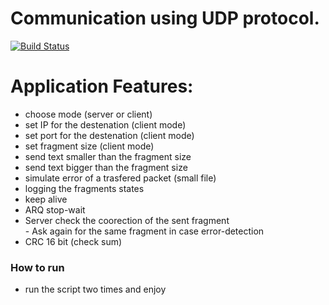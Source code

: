 # Communication using UDP protocol.


[![Build Status](https://travis-ci.org/joemccann/dillinger.svg?branch=master)](https://travis-ci.org/joemccann/dillinger)

# Application Features:
  - choose mode (server or client)
  - set IP for the destenation (client mode)
  - set port for the destenation (client mode)
  - set fragment size (client mode)
  - send text smaller than the fragment size
  - send text bigger than the fragment size
  - simulate error of a trasfered packet (small file)
  - logging the fragments states
  - keep alive
  - ARQ stop-wait
  - Server check the coorection of the sent fragment    
        - Ask again for the same fragment in case error-detection
  - CRC 16 bit (check sum)
 
### How to run
 - run the script two times and enjoy